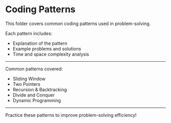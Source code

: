 # Coding Patterns

This folder covers common coding patterns used in problem-solving.

Each pattern includes:

- Explanation of the pattern
- Example problems and solutions
- Time and space complexity analysis

---

Common patterns covered:

- Sliding Window
- Two Pointers
- Recursion & Backtracking
- Divide and Conquer
- Dynamic Programming

---

Practice these patterns to improve problem-solving efficiency!
